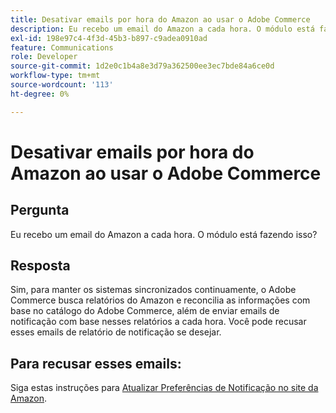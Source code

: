 ```yaml
---
title: Desativar emails por hora do Amazon ao usar o Adobe Commerce
description: Eu recebo um email do Amazon a cada hora. O módulo está fazendo isso?
exl-id: 198e97c4-4f3d-45b3-b897-c9adea0910ad
feature: Communications
role: Developer
source-git-commit: 1d2e0c1b4a8e3d79a362500ee3ec7bde84a6ce0d
workflow-type: tm+mt
source-wordcount: '113'
ht-degree: 0%

---
```


# Desativar emails por hora do Amazon ao usar o Adobe Commerce

## Pergunta

Eu recebo um email do Amazon a cada hora. O módulo está fazendo isso?

## Resposta

Sim, para manter os sistemas sincronizados continuamente, o Adobe Commerce busca relatórios do Amazon e reconcilia as informações com base no catálogo do Adobe Commerce, além de enviar emails de notificação com base nesses relatórios a cada hora. Você pode recusar esses emails de relatório de notificação se desejar.

## Para recusar esses emails:

Siga estas instruções para [Atualizar Preferências de Notificação no site da Amazon](https://sellercentral.amazon.com/gp/help/external/G871).
